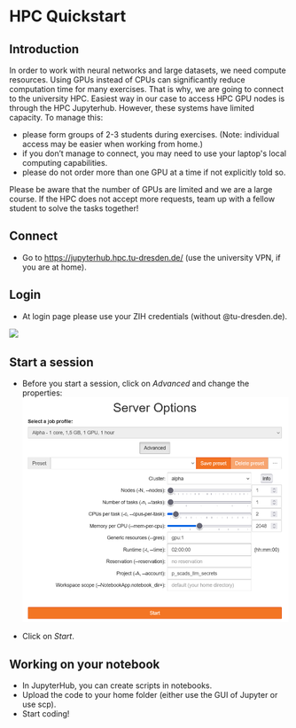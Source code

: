 # HPC Quickstart

## Introduction
In order to work with neural networks and large datasets, we need compute resources. Using GPUs instead of CPUs can significantly reduce computation time for many exercises. That is why, we are going to connect to the university HPC.
Easiest way in our case to access HPC GPU nodes is through the HPC Jupyterhub. However, these systems have limited capacity. To manage this:
- please form groups of 2-3 students during exercises. (Note: individual access may be easier when working from home.)
- if you don’t manage to connect, you may need to use your laptop's local computing capabilities.
- please do not order more than one GPU at a time if not explicitly told so.

Please be aware that the number of GPUs are limited and we are a large course. If the HPC does not accept more requests, team up with a fellow student to solve the tasks together!

## Connect
- Go to https://jupyterhub.hpc.tu-dresden.de/ (use the university VPN, if you are at home).

## Login
- At login page please use your ZIH credentials (without @tu-dresden.de).

<img src="https://compendium.hpc.tu-dresden.de/access/misc/jupyterhub_loginpage_marie.png">

## Start a session
- Before you start a session, click on *Advanced* and change the properties:
![alt text](https://github.com/zrthxn/secretllm/blob/ex_attention/02-attention/Server_properties.png)

- Click on *Start*.

## Working on your notebook
- In JupyterHub, you can create scripts in notebooks. 
- Upload the code to your home folder (either use the GUI of Jupyter or use scp).
- Start coding!
